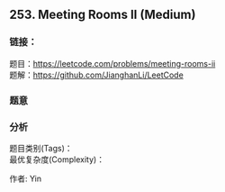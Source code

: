 ## 253. Meeting Rooms II (Medium)

### **链接**：
题目：https://leetcode.com/problems/meeting-rooms-ii  
题解：https://github.com/JianghanLi/LeetCode

### **题意**



### **分析**  
题目类别(Tags)：  
最优复杂度(Complexity)：  



作者: Yin
